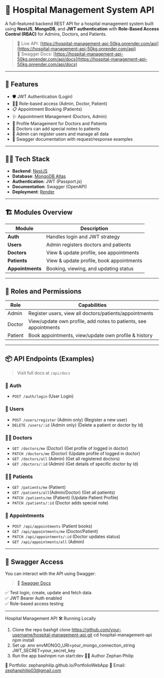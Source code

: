 # 🏥 Hospital Management System API

A full-featured backend REST API for a hospital management system built using **NestJS**, **MongoDB**, and **JWT authentication** with **Role-Based Access Control (RBAC)** for Admins, Doctors, and Patients.

> 🔗 Live API: [https://hospital-management-api-50kg.onrender.com/api](https://hospital-management-api-50kg.onrender.com/api)  
> 📘 Swagger Docs: [https://hospital-management-api-50kg.onrender.com/api/docs](https://hospital-management-api-50kg.onrender.com/api/docs)

---

## 🚀 Features

- 🛡️ JWT Authentication (Login)
- 🧑‍⚕️ Role-based access (Admin, Doctor, Patient)
- 📋 Appointment Booking (Patients)
- 🩺 Appointment Management (Doctors, Admin)
- 👤 Profile Management for Doctors and Patients
- 📝 Doctors can add special notes to patients
- 🔐 Admin can register users and manage all data
- 📄 Swagger documentation with request/response examples

---

## 🧑‍💻 Tech Stack

- **Backend**: [NestJS](https://nestjs.com/)
- **Database**: [MongoDB Atlas](https://www.mongodb.com/)
- **Authentication**: JWT (Passport.js)
- **Documentation**: Swagger (OpenAPI)
- **Deployment**: [Render](https://render.com/)

---

## 🏗️ Modules Overview

| Module       | Description |
|--------------|-------------|
| **Auth**     | Handles login and JWT strategy |
| **Users**    | Admin registers doctors and patients |
| **Doctors**  | View & update profile, see appointments |
| **Patients** | View & update profile, book appointments |
| **Appointments** | Booking, viewing, and updating status |

---

## 🔐 Roles and Permissions

| Role    | Capabilities |
|---------|--------------|
| Admin   | Register users, view all doctors/patients/appointments |
| Doctor  | View/update own profile, add notes to patients, see appointments |
| Patient | Book appointments, view/update own profile & history |

---

## 📦 API Endpoints (Examples)

> Visit full docs at `/api/docs`

### 🔑 Auth
- `POST /auth/login` (User Login)

### 👤 Users
- `POST /users/register` (Admin only) (Register a new user)
- `DELETE /users/:id` (Admin only) (Delete a patient or doctor by Id)

### 👨‍⚕️ Doctors
- `GET /doctors/me` (Doctor) (Get profile of logged in doctor)
- `PATCH /doctors/me` (Doctor) (Update profile of logged in doctor)
- `GET /doctors/all` (Admin) (Get all registered doctors)
- `GET /doctors/:id` (Admin) (Get details of specific doctor by Id)

### 👨‍🦽 Patients
- `GET /patients/me` (Patient)
- `GET /patients/all`(Admin/Doctor) (Get all patients)
- `PATCH /patients/me` (Patient) (Update Patient Profile)
- `PATCH /patients/:id` (Doctor adds special note)

### 📅 Appointments
- `POST /api/appointments` (Patient books)
- `GET /api/appointments/me` (Doctor/Patient)
- `PATCH /api/appointments/:id` (Doctor updates status)
- `GET /api/appointments/all` (Admin)

---

## 📘 Swagger Access

You can interact with the API using Swagger:

> 🧪 [Swagger Docs](https://hospital-management-api-50kg.onrender.com/api/docs)

✅ Test login, create, update and fetch data  
✅ JWT Bearer Auth enabled  
✅ Role-based access testing

---
Hospital Management API
🛠️ Running Locally
1. Clone the repo
bashgit clone https://github.com/your-username/hospital-management-api.git
cd hospital-management-api
npm install
2. Set up .env
envMONGO_URI=your_mongo_connection_string
JWT_SECRET=your_secret_key
3. Run the app
bashnpm run start:dev
👨‍💻 Author
Zephan Philip

🔗 Portfolio: zephanphilip.github.io/PortfolioWebApp
📧 Email: zephanphilip03@gmail.com
